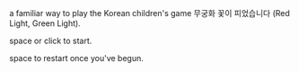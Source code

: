 a familiar way to play the Korean children's game 무궁화 꽃이 피었습니다 (Red Light, Green Light). 

space or click to start.

space to restart once you've begun.
